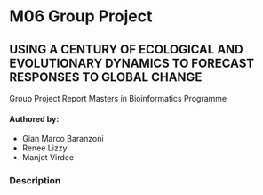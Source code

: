 # M06 Group Project
## USING A CENTURY OF ECOLOGICAL AND EVOLUTIONARY DYNAMICS TO FORECAST RESPONSES TO GLOBAL CHANGE

Group Project Report
Masters in Bioinformatics Programme

#### Authored by: 			
* Gian Marco Baranzoni
* Renee Lizzy
* Manjot Virdee

### Description

